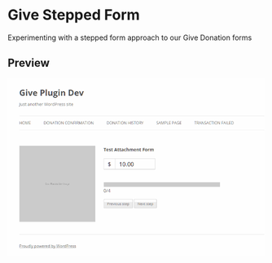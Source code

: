 # Give Stepped Form
Experimenting with a stepped form approach to our Give Donation forms

## Preview
![GIVE Stepped Forms Preview](assets/img/givesf-preview.gif)
